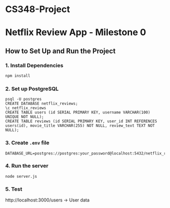 # CS348-Project

# Netflix Review App - Milestone 0

## How to Set Up and Run the Project

### 1. Install Dependencies
```sh
npm install
```
### 2. Set up PostgreSQL
```
psql -U postgres
CREATE DATABASE netflix_reviews;
\c netflix_reviews
CREATE TABLE users (id SERIAL PRIMARY KEY, username VARCHAR(100) UNIQUE NOT NULL);
CREATE TABLE reviews (id SERIAL PRIMARY KEY, user_id INT REFERENCES users(id), movie_title VARCHAR(255) NOT NULL, review_text TEXT NOT NULL);
```

### 3. Create `.env` file
```
DATABASE_URL=postgres://postgres:your_password@localhost:5432/netflix_reviews
```

### 4. Run the server
```
node server.js
```

### 5. Test
http://localhost:3000/users → User data